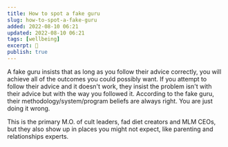 ```yaml
---
title: How to spot a fake guru
slug: how-to-spot-a-fake-guru
added: 2022-08-10 06:21
updated: 2022-08-10 06:21
tags: [wellbeing]
excerpt: 🚩
publish: true
---
```


A fake guru insists that as long as you follow their advice correctly, you will achieve all of the outcomes you could possibly want. If you attempt to follow their advice and it doesn't work, they insist the problem isn't with their advice but with the way you followed it. According to the fake guru, their methodology/system/program beliefs are always right. You are just doing it wrong.

This is the primary M.O. of cult leaders, fad diet creators and MLM CEOs, but they also show up in places you might not expect, like parenting and relationships experts.